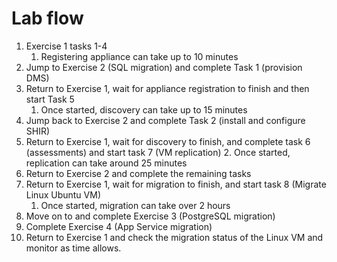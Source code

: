 # Lab flow

1. Exercise 1 tasks 1-4
   1. Registering appliance can take up to 10 minutes
2. Jump to Exercise 2 (SQL migration) and complete Task 1 (provision DMS)
3. Return to Exercise 1, wait for appliance registration to finish and then start Task 5
   1. Once started, discovery can take up to 15 minutes
4. Jump back to Exercise 2 and complete Task 2 (install and configure SHIR)
5. Return to Exercise 1, wait for discovery to finish, and complete task 6 (assessments) and start task 7 (VM replication)
   2. Once started, replication can take around 25 minutes
6. Return to Exercise 2 and complete the remaining tasks
7. Return to Exercise 1, wait for migration to finish, and start task 8 (Migrate Linux Ubuntu VM)
   1. Once started, migration can take over 2 hours
8. Move on to and complete Exercise 3 (PostgreSQL migration)
9. Complete Exercise 4 (App Service migration)
10. Return to Exercise 1 and check the migration status of the Linux VM and monitor as time allows.
